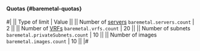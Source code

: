 #### Quotas {#baremetal-quotas}

#|
|| Type of limit | Value ||
|| Number of [servers](../baremetal/concepts/servers.md)
`baremetal.servers.count` | 2 ||
|| Number of [VRFs](../baremetal/concepts/network#vrf-segment)
`baremetal.vrfs.count` | 20 ||
|| Number of subnets
`baremetal.privateSubnets.count` | 10 ||
|| Number of images
`baremetal.images.count` | 10 ||
|#